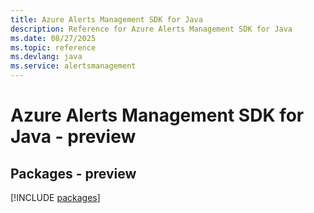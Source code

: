 ```yaml
---
title: Azure Alerts Management SDK for Java
description: Reference for Azure Alerts Management SDK for Java
ms.date: 08/27/2025
ms.topic: reference
ms.devlang: java
ms.service: alertsmanagement
---
```

# Azure Alerts Management SDK for Java - preview
## Packages - preview
[!INCLUDE [packages](alerts-management-index.md)]